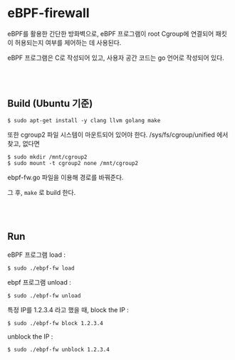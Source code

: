 # eBPF-firewall

eBPF를 활용한 간단한 방화벽으로, eBPF 프로그램이 root Cgroup에 연결되어 패킷이 허용되는지 여부를 제어하는 데 사용된다.

eBPF 프로그램은 C로 작성되어 있고, 사용자 공간 코드는 go 언어로 작성되어 있다.

<br></br>


## Build (Ubuntu 기준)

```
$ sudo apt-get install -y clang llvm golang make
```

또한 cgroup2 파일 시스템이 마운트되어 있어야 한다.
/sys/fs/cgroup/unified 에서 찾고, 없다면
```
$ sudo mkdir /mnt/cgroup2
$ sudo mount -t cgroup2 none /mnt/cgroup2
```

ebpf-fw.go 파일을 이용해 경로를 바꿔준다.

그 후, `make` 로 build 한다.

<br></br>

## Run

eBPF 프로그램 load :
```
$ sudo ./ebpf-fw load
```

ebpf 프로그램 unload :
```
$ sudo ./ebpf-fw unload
```

특정 IP를 1.2.3.4 라고 했을 때, block the IP :
```
$ sudo ./ebpf-fw block 1.2.3.4
```

unblock the IP :
```
$ sudo ./ebpf-fw unblock 1.2.3.4
```


